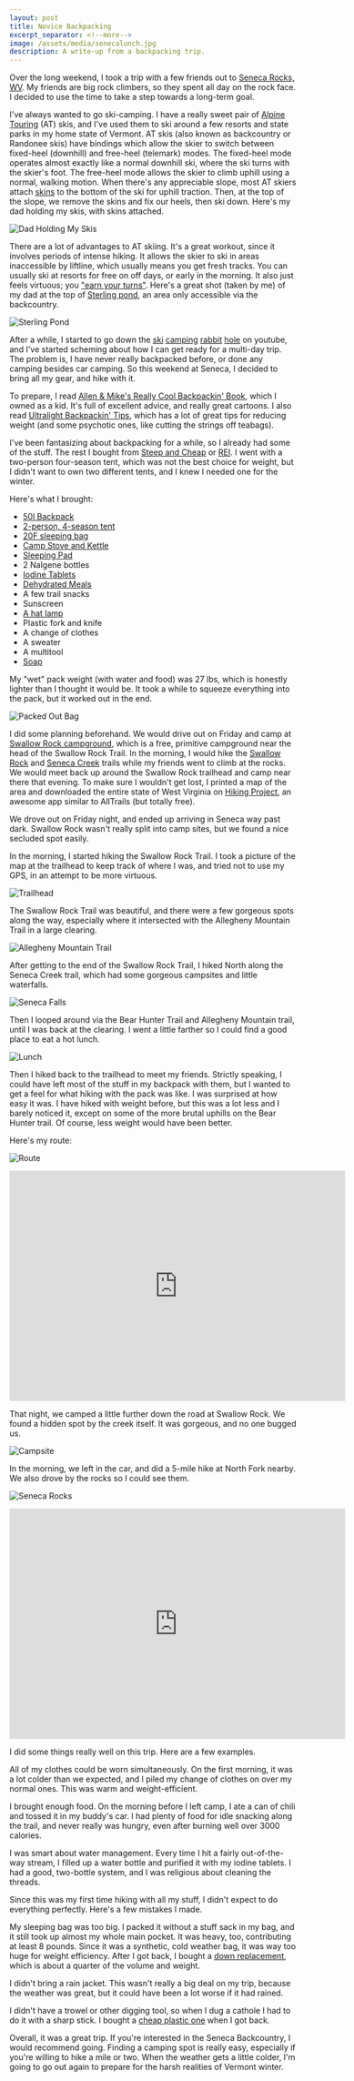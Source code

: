 ```yaml
---
layout: post
title: Novice Backpacking
excerpt_separator: <!--more-->
image: /assets/media/senecalunch.jpg
description: A write-up from a backpacking trip.
---
```


Over the long weekend, I took a trip with a few friends out to [Seneca Rocks, WV](https://www.fs.usda.gov/recarea/mnf/recarea/?recid=7051). My friends are big rock climbers, so they spent all day on the rock face. I decided to use the time to take a step towards a long-term goal.

I've always wanted to go ski-camping. I have a really sweet pair of [Alpine Touring](https://adventure.howstuffworks.com/outdoor-activities/snow-sports/alpine-touring.htm) (AT) skis, and I've used them to ski around a few resorts and state parks in my home state of Vermont. <!--more-->AT skis (also known as backcountry or Randonee skis) have bindings which allow the skier to switch between fixed-heel (downhill) and free-heel (telemark) modes. The fixed-heel mode operates almost exactly like a normal downhill ski, where the ski turns with the skier's foot. The free-heel mode allows the skier to climb uphill using a normal, walking motion. When there's any appreciable slope, most AT skiers attach [skins](https://en.wikipedia.org/wiki/Ski_skins) to the bottom of the ski for uphill traction. Then, at the top of the slope, we remove the skins and fix our heels, then ski down. Here's my dad holding my skis, with skins attached.

![Dad Holding My Skis](/assets/media/dadskis.jpg)

There are a lot of advantages to AT skiing. It's a great workout, since it involves periods of intense hiking. It allows the skier to ski in areas inaccessible by liftline, which usually means you get fresh tracks. You can usually ski at resorts for free on off days, or early in the morning. It also just feels virtuous; you ["earn your turns"](https://earnyourturns.com/). Here's a great shot (taken by me) of my dad at the top of [Sterling pond](https://www.google.com/maps/place/Sterling+Pond,+Vermont/), an area only accessible via the backcountry.

![Sterling Pond](/assets/media/sterlingpond.jpg)

After a while, I started to go down the [ski](https://www.youtube.com/watch?v=bPZ0VuNRk4o&t=49s&ab_channel=WilltoRide) [camping](https://www.youtube.com/watch?v=ZHrhB0cUkfU&ab_channel=REI) [rabbit](https://www.youtube.com/watch?v=2Q8btHasbTs&ab_channel=GarretWeintrob) [hole](https://www.youtube.com/watch?v=3uSdDn7W3Sk&ab_channel=RedBullSnow) on youtube, and I've started scheming about how I can get ready for a multi-day trip. The problem is, I have never really backpacked before, or done any camping besides car camping. So this weekend at Seneca, I decided to bring all my gear, and hike with it.

To prepare, I read [Allen & Mike's Really Cool Backpackin' Book](https://www.amazon.com/Allen-Mikes-Really-Cool-Backpackin/dp/1560449128/ref=sr_1_3?dchild=1&keywords=backpacking+book&qid=1631395263&sr=8-3), which I owned as a kid. It's full of excellent advice, and really great cartoons. I also read [Ultralight Backpackin' Tips](https://www.rei.com/product/825395/falconguides-ultralight-backpackin-tips?sku=8253950001&store=166&cm_mmc=PLA_Google%7C21700000001700551_8253950001%7C92700057788060540%7CNB%7C71700000074093016&gclid=CjwKCAjwp_GJBhBmEiwALWBQkx_Q3mS3NNYHlynZih41MnqN-pRq42ODBXZmdc3vKgMA1RYzvrCq7hoCsSkQAvD_BwE&gclsrc=aw.ds), which has a lot of great tips for reducing weight (and some psychotic ones, like cutting the strings off teabags). 

I've been fantasizing about backpacking for a while, so I already had some of the stuff. The rest I bought from [Steep and Cheap](https://www.steepandcheap.com/) or [REI](https://www.rei.com/). I went with a two-person four-season tent, which was not the best choice for weight, but I didn't want to own two different tents, and I knew I needed one for the winter.

Here's what I brought:
- [50l Backpack](https://www.kelty.com/redwing-50/)
- [2-person, 4-season tent](https://www.backcountry.com/alps-mountaineering-tasmanian-2-tent-2-person-4-season)
- [20F sleeping bag](https://www.coleman.com/sleeping-bags/24-f-and-below/brazos-20f-sleeping-bag/SAP_2000035893.html)
- [Camp Stove and Kettle](https://www.rei.com/product/149091/soto-amicus-stove-cookset-combo)
- [Sleeping Pad](https://www.thermarest.com/sleeping-pads/trek-and-travel/trail-scout-sleeping-pad/trail-scout.html)
- 2 Nalgene bottles
- [Iodine Tablets](https://www.rei.com/product/407071/potable-aqua-iodine-tablets)
- [Dehydrated Meals](https://www.alpineaire.com/us/us)
- A few trail snacks
- Sunscreen
- [A hat lamp](https://www.amazon.com/dp/B07CM8ZGGY?psc=1&ref=ppx_yo2_dt_b_product_details)
- Plastic fork and knife
- A change of clothes
- A sweater
- A multitool
- [Soap](https://www.rei.com/product/730925/dr-bronners-organic-liquid-soap-travel-size)

My "wet" pack weight (with water and food) was 27 lbs, which is honestly lighter than I thought it would be. It took a while to squeeze everything into the pack, but it worked out in the end.

![Packed Out Bag](/assets/media/packedoutbag.jpg)

I did some planning beforehand. We would drive out on Friday and camp at [Swallow Rock campground](https://www.google.com/maps/place/Swallow+Rock+Campground/@38.7701121,-79.5556081,15z/data=!4m2!3m1!1s0x0:0xaf62e219f8f99de2?sa=X&ved=2ahUKEwiJpr2L9vfyAhX2RfEDHawjAXMQ_BJ6BAhPEAU), which is a free, primitive campground near the head of the Swallow Rock Trail. In the morning, I would hike the [Swallow Rock](https://www.hikingproject.com/trail/7038264/swallow-rock-trail-tr529) and [Seneca Creek](https://www.hikingproject.com/trail/7038261/seneca-creek-trail-tr515) trails while my friends went to climb at the rocks. We would meet back up around the Swallow Rock trailhead and camp near there that evening. To make sure I wouldn't get lost, I printed a map of the area and downloaded the entire state of West Virginia on [Hiking Project](https://www.hikingproject.com/), an awesome app similar to AllTrails (but totally free).

We drove out on Friday night, and ended up arriving in Seneca way past dark. Swallow Rock wasn't really split into camp sites, but we found a nice secluded spot easily. 

In the morning, I started hiking the Swallow Rock Trail. I took a picture of the map at the trailhead to keep track of where I was, and tried not to use my GPS, in an attempt to be more virtuous.

![Trailhead](/assets/media/trailhead.jpg)

The Swallow Rock Trail was beautiful, and there were a few gorgeous spots along the way, especially where it intersected with the Allegheny Mountain Trail in a large clearing.

![Allegheny Mountain Trail](/assets/media/allegheny.jpg)

After getting to the end of the Swallow Rock Trail, I hiked North along the Seneca Creek trail, which had some gorgeous campsites and little waterfalls.

![Seneca Falls](/assets/media/senecafalls.jpg)

Then I looped around via the Bear Hunter Trail and Allegheny Mountain trail, until I was back at the clearing. I went a little farther so I could find a good place to eat a hot lunch. 

![Lunch](/assets/media/senecalunch.jpg)

Then I hiked back to the trailhead to meet my friends. Strictly speaking, I could have left most of the stuff in my backpack with them, but I wanted to get a feel for what hiking with the pack was like. I was surprised at how easy it was. I have hiked with weight before, but this was a lot less and I barely noticed it, except on some of the more brutal uphills on the Bear Hunter trail. Of course, less weight would have been better.

Here's my route:

![Route](/assets/media/route.jpg)

<iframe height='405' width='590' frameborder='0' allowtransparency='true' scrolling='no' src='https://www.strava.com/activities/5909473987/embed/985342154ea66517381a01a631bdeccc6559a010'></iframe>

That night, we camped a little further down the road at Swallow Rock. We found a hidden spot by the creek itself. It was gorgeous, and no one bugged us.

![Campsite](/assets/media/campsite.jpg)

In the morning, we left in the car, and did a 5-mile hike at North Fork nearby. We also drove by the rocks so I could see them.

![Seneca Rocks](/assets/media/senecarocks.jpg)

<iframe class='center' height='405' width='590' frameborder='0' allowtransparency='true' scrolling='no' src='https://www.strava.com/activities/5911705731/embed/603403c097f1a39a86e4f526ac34554e10fcf282'></iframe>

I did some things really well on this trip. Here are a few examples.

All of my clothes could be worn simultaneously. On the first morning, it was a lot colder than we expected, and I piled my change of clothes on over my normal ones. This was warm and weight-efficient.

I brought enough food. On the morning before I left camp, I ate a can of chili and tossed it in my buddy's car. I had plenty of food for idle snacking along the trail, and never really was hungry, even after burning well over 3000 calories.

I was smart about water management. Every time I hit a fairly out-of-the-way stream, I filled up a water bottle and purified it with my iodine tablets. I had a good, two-bottle system, and I was religious about cleaning the threads.

Since this was my first time hiking with all my stuff, I didn't expect to do everything perfectly. Here's a few mistakes I made.

My sleeping bag was too big. I packed it without a stuff sack in my bag, and it still took up almost my whole main pocket. It was heavy, too, contributing at least 8 pounds. Since it was a synthetic, cold weather bag, it was way too huge for weight efficiency. After I got back, I bought a [down replacement](https://www.backcountry.com/kelty-cosmic-sleeping-bag-20-degree-down), which is about a quarter of the volume and weight. 

I didn't bring a rain jacket. This wasn't really a big deal on my trip, because the weather was great, but it could have been a lot worse if it had rained.

I didn't have a trowel or other digging tool, so when I dug a cathole I had to do it with a sharp stick. I bought a [cheap plastic one](https://www.amazon.com/gp/product/B09FLHD8XM) when I got back.

Overall, it was a great trip. If you're interested in the Seneca Backcountry, I would recommend going. Finding a camping spot is really easy, especially if you're willing to hike a mile or two. When the weather gets a little colder, I'm going to go out again to prepare for the harsh realities of Vermont winter.